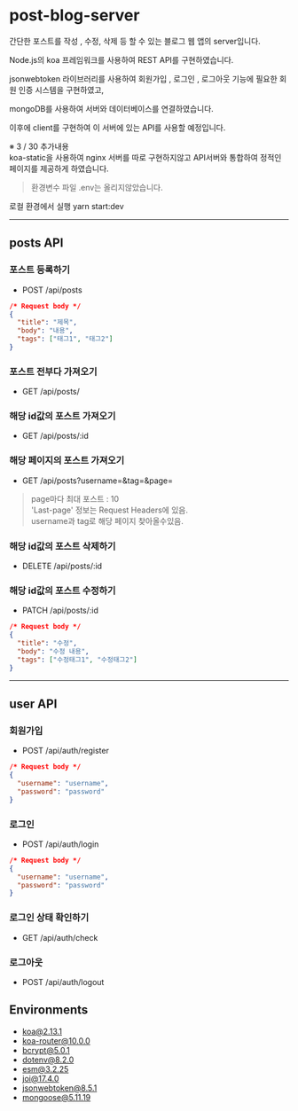 # post-blog-server

간단한 포스트를 작성 , 수정, 삭제 등 할 수 있는 블로그 웹 앱의 server입니다.

Node.js의 koa 프레임워크를 사용하여 REST API를 구현하였습니다.

jsonwebtoken 라이브러리를 사용하여 회원가입 , 로그인 , 로그아웃 기능에 필요한 회원 인증 시스템을 구현하였고,

mongoDB를 사용하여 서버와 데이터베이스를 연결하였습니다.

이후에 client를 구현하여 이 서버에 있는 API를 사용할 예정입니다.

※ 3 / 30 추가내용  
koa-static을 사용하여 nginx 서버를 따로 구현하지않고 API서버와 통합하여 정적인 페이지를 제공하게 하였습니다.

> 환경변수 파일 .env는 올리지않았습니다.

로컬 환경에서 실행
yarn start:dev

---

## posts API

### 포스트 등록하기

- POST /api/posts

```json
/* Request body */
{
  "title": "제목",
  "body": "내용",
  "tags": ["태그1", "태그2"]
}
```

### 포스트 전부다 가져오기

- GET /api/posts/

### 해당 id값의 포스트 가져오기

- GET /api/posts/:id

### 해당 페이지의 포스트 가져오기

- GET /api/posts?username=&tag=&page=

> page마다 최대 포스트 : 10  
> 'Last-page' 정보는 Request Headers에 있음.  
> username과 tag로 해당 페이지 찾아올수있음.

### 해당 id값의 포스트 삭제하기

- DELETE /api/posts/:id

### 해당 id값의 포스트 수정하기

- PATCH /api/posts/:id

```json
/* Request body */
{
  "title": "수정",
  "body": "수정 내용",
  "tags": ["수정태그1", "수정태그2"]
}
```

---

## user API

### 회원가입

- POST /api/auth/register

```json
/* Request body */
{
  "username": "username",
  "password": "password"
}
```

### 로그인

- POST /api/auth/login

```json
/* Request body */
{
  "username": "username",
  "password": "password"
}
```

### 로그인 상태 확인하기

- GET /api/auth/check

### 로그아웃

- POST /api/auth/logout

## Environments

- koa@2.13.1
- koa-router@10.0.0
- bcrypt@5.0.1
- dotenv@8.2.0
- esm@3.2.25
- joi@17.4.0
- jsonwebtoken@8.5.1
- mongoose@5.11.19
